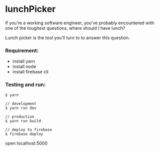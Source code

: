 # lunchPicker

If you’re a working software engineer, you’ve probably encountered with one of the toughest questions, where should I have lunch?

Lunch picker is the tool you’ll turn to to answer this question.

### Requirement:
 - install yarn
 - install node
 - install firebase cli

### Testing and run:
```
$ yarn

// development
$ yarn run dev

// production
$ yarn run build

// deploy to firebase
$ firebase deploy
```

open localhost:5000
